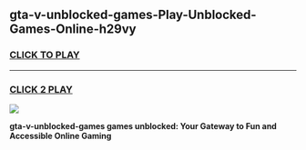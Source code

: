 
## gta-v-unblocked-games-Play-Unblocked-Games-Online-h29vy
<h3>
<a href="https://premium76.site?title=gta-v-unblocked-games&ref=25A">CLICK TO PLAY</a></h3>
<hr>

<h3>
<a href="https://premium76.site?title=gta-v-unblocked-games&ref=25A">CLICK 2 PLAY</a>
  
</h3>

<a href="https://premium76.site?title=gta-v-unblocked-games&ref=25A"><img src="https://clearcache.store/games.png"></a>


**gta-v-unblocked-games games unblocked: Your Gateway to Fun and Accessible Online Gaming**
